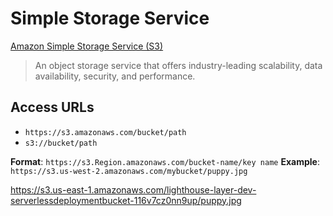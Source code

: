 # Simple Storage Service

[Amazon Simple Storage Service (S3)](https://aws.amazon.com/s3/)

> An object storage service that offers industry-leading scalability, data availability, security, and performance.



## Access URLs


* `https://s3.amazonaws.com/bucket/path`
* `s3://bucket/path`


**Format**:  `https://s3.Region.amazonaws.com/bucket-name/key name`
**Example**: `https://s3.us-west-2.amazonaws.com/mybucket/puppy.jpg`


https://s3.us-east-1.amazonaws.com/lighthouse-layer-dev-serverlessdeploymentbucket-116v7cz0nn9up/puppy.jpg
